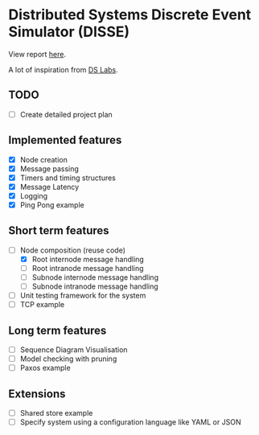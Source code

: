 # Distributed Systems Discrete Event Simulator (DISSE)

View report [here](https://www.overleaf.com/project/640244e50c059ab2d68e51de).

A lot of inspiration from [DS Labs](https://github.com/emichael/dslabs).

## TODO

- [ ] Create detailed project plan

## Implemented features

- [X] Node creation
- [X] Message passing
- [X] Timers and timing structures
- [X] Message Latency
- [X] Logging
- [X] Ping Pong example

## Short term features

- [ ] Node composition (reuse code)
  - [X] Root internode message handling
  - [ ] Root intranode message handling
  - [ ] Subnode internode message handling
  - [ ] Subnode intranode message handling
- [ ] Unit testing framework for the system
- [ ] TCP example

## Long term features

- [ ] Sequence Diagram Visualisation
- [ ] Model checking with pruning
- [ ] Paxos example

## Extensions

- [ ] Shared store example
- [ ] Specify system using a configuration language like YAML or JSON
